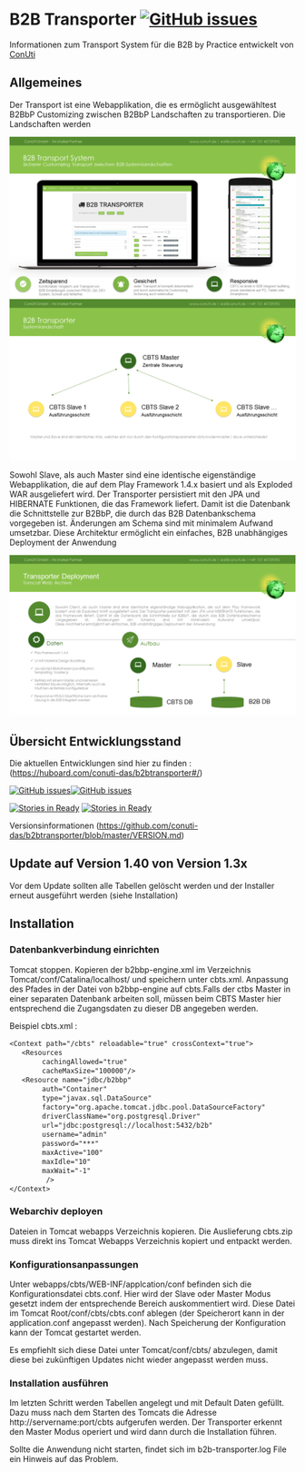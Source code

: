 # B2B Transporter [![GitHub issues](https://img.shields.io/github/release/conuti-das/b2btransporter.svg)](https://github.com/conuti-das/b2btransporter/issues)

Informationen zum Transport System für die B2B by Practice entwickelt von [ConUti](http://conuti.de) 

## Allgemeines 

Der Transport ist eine Webapplikation, die es ermöglicht ausgewähltest B2BbP Customizing zwischen B2BbP Landschaften zu transportieren. Die Landschaften werden 

![](https://github.com/conuti-das/b2btransporter/blob/master/CBTS1.png)
![](https://github.com/conuti-das/b2btransporter/blob/master/CBTS2.png)

Sowohl Slave, als auch Master sind eine identische eigenständige Webapplikation, die auf dem Play Framework 1.4.x basiert und als Exploded WAR ausgeliefert wird. Der Transporter persistiert mit den JPA und HIBERNATE Funktionen, die das Framework liefert. Damit ist die Datenbank die Schnittstelle zur B2BbP, die durch das B2B Datenbankschema vorgegeben ist. Änderungen am Schema sind mit minimalem Aufwand umsetzbar. Diese Architektur ermöglicht ein einfaches, B2B unabhängiges Deployment der Anwendung

![](https://github.com/conuti-das/b2btransporter/blob/master/CBTS3.png)

## Übersicht Entwicklungsstand

Die aktuellen Entwicklungen sind hier zu finden : (https://huboard.com/conuti-das/b2btransporter#/)

[![GitHub issues](https://img.shields.io/github/issues/conuti-das/b2btransporter.svg)](https://github.com/conuti-das/b2btransporter/issues)[![GitHub issues](https://img.shields.io/github/issues-closed/conuti-das/b2btransporter.svg)](https://github.com/conuti-das/b2btransporter/issues)

[![Stories in Ready](https://badge.waffle.io/conuti-das/b2btransporter.svg?label=bug&title=bug)](https://huboard.com/conuti-das/b2btransporter#/) [![Stories in Ready](https://badge.waffle.io/conuti-das/b2btransporter.svg?label=enhancement&title=Enhancment)](https://huboard.com/conuti-das/b2btransporter#/)

Versionsinformationen (https://github.com/conuti-das/b2btransporter/blob/master/VERSION.md)

## Update auf Version 1.40 von Version 1.3x 

Vor dem Update sollten alle Tabellen gelöscht werden und der Installer erneut ausgeführt werden (siehe Installation)

## Installation

### Datenbankverbindung einrichten

Tomcat stoppen. Kopieren der b2bbp-engine.xml im Verzeichnis Tomcat/conf/Catalina/localhost/ und speichern unter cbts.xml. Anpassung des Pfades in der Datei von b2bbp-engine auf cbts.Falls der ctbs Master in einer separaten Datenbank arbeiten soll, müssen beim CBTS Master hier entsprechend die Zugangsdaten zu dieser DB angegeben werden.

Beispiel cbts.xml : 

```
<Context path="/cbts" reloadable="true" crossContext="true">
   <Resources
        cachingAllowed="true"
        cacheMaxSize="100000"/>
   <Resource name="jdbc/b2bbp"
		auth="Container"
		type="javax.sql.DataSource"
		factory="org.apache.tomcat.jdbc.pool.DataSourceFactory"
		driverClassName="org.postgresql.Driver"
		url="jdbc:postgresql://localhost:5432/b2b"
		username="admin"
		password="***"					 
		maxActive="100" 
		maxIdle="10" 
		maxWait="-1"
		 />
</Context>
```
### Webarchiv deployen

Dateien in Tomcat webapps Verzeichnis kopieren. Die Auslieferung cbts.zip muss direkt ins Tomcat Webapps Verzeichnis kopiert und entpackt werden.

### Konfigurationsanpassungen

Unter webapps/cbts/WEB-INF/applcation/conf befinden sich die Konfigurationsdatei cbts.conf. Hier wird der Slave oder Master Modus gesetzt indem der entsprechende Bereich auskommentiert wird. Diese Datei im Tomcat Root/conf/cbts/cbts.conf ablegen (der Speicherort kann in der application.conf angepasst werden). Nach Speicherung der Konfiguration kann der Tomcat gestartet werden. 

Es empfiehlt sich diese Datei unter Tomcat/conf/cbts/ abzulegen, damit diese bei zukünftigen Updates nicht wieder angepasst werden muss.

### Installation ausführen

Im letzten Schritt werden Tabellen angelegt und mit Default Daten gefüllt. Dazu muss nach dem Starten des Tomcats die Adresse http://servername:port/cbts aufgerufen werden. Der Transporter erkennt den Master Modus operiert und wird dann durch die Installation führen.

Sollte die Anwendung nicht starten, findet sich im b2b-transporter.log File ein Hinweis auf das Problem. 


